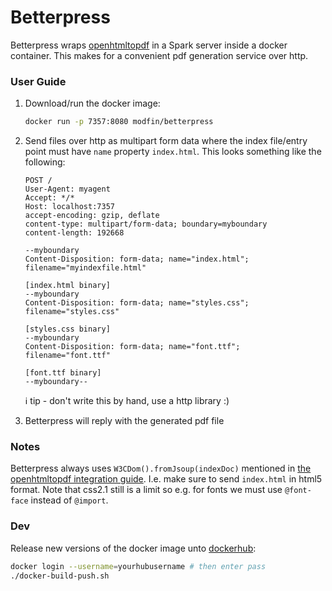# Betterpress

Betterpress wraps [openhtmltopdf](https://github.com/danfickle/openhtmltopdf) in a Spark server inside a docker container. This makes for a convenient pdf generation service over http.

### User Guide

1. Download/run the docker image:
    ```bash
    docker run -p 7357:8080 modfin/betterpress
    ```

1. Send files over http as multipart form data where the index file/entry point must have `name` property `index.html`. This looks something like the following:
    ```
    POST /
    User-Agent: myagent
    Accept: */*
    Host: localhost:7357
    accept-encoding: gzip, deflate
    content-type: multipart/form-data; boundary=myboundary
    content-length: 192668
    
    --myboundary
    Content-Disposition: form-data; name="index.html"; filename="myindexfile.html"
    
    [index.html binary]
    --myboundary
    Content-Disposition: form-data; name="styles.css"; filename="styles.css"
    
    [styles.css binary]
    --myboundary
    Content-Disposition: form-data; name="font.ttf"; filename="font.ttf"
    
    [font.ttf binary]
    --myboundary--
    ```
    :information_source: tip - don't write this by hand, use a http library :)

1. Betterpress will reply with the generated pdf file

### Notes

Betterpress always uses `W3CDom().fromJsoup(indexDoc)` mentioned in [the openhtmltopdf integration guide](https://github.com/danfickle/openhtmltopdf/wiki/Integration-Guide#html5-parser-support). I.e. make sure to send `index.html` in html5 format. Note that css2.1 still is a limit so e.g. for fonts we must use `@font-face` instead of `@import`.

### Dev

Release new versions of the docker image unto [dockerhub](https://hub.docker.com/r/modfin/betterpress):

```bash
docker login --username=yourhubusername # then enter pass 
./docker-build-push.sh
```
